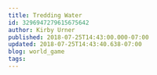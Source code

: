 ```yaml
---
title: Tredding Water
id: 3296947279615675642
author: Kirby Urner
published: 2018-07-25T14:43:00.000-07:00
updated: 2018-07-25T14:43:40.638-07:00
blog: world_game
tags: 
---
```


